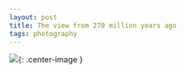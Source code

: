 ```yaml
---
layout: post
title: The view from 270 million years ago
tags: photography
---
```


 ![](https://careaga.s3.amazonaws.com/2015-05-23-ginkgo.jpg){: .center-image }
